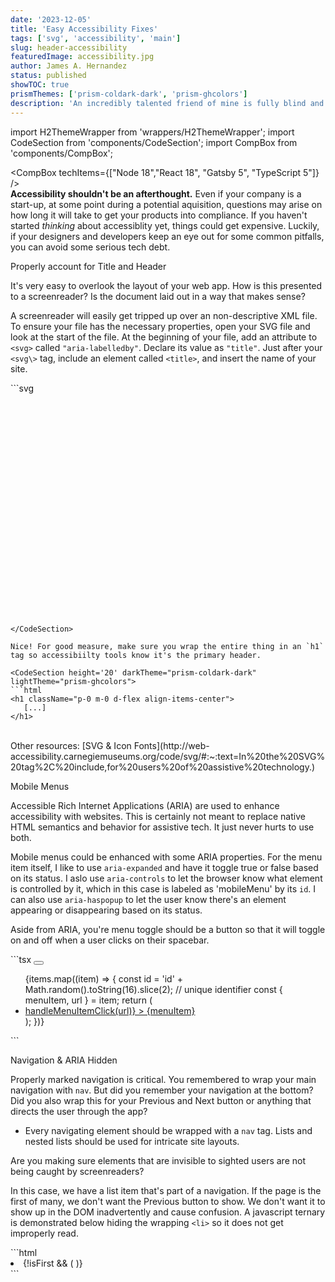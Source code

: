 ```yaml
---
date: '2023-12-05'
title: 'Easy Accessibility Fixes'
tags: ['svg', 'accessibility', 'main']
slug: header-accessibility
featuredImage: accessibility.jpg
author: James A. Hernandez
status: published
showTOC: true
prismThemes: ['prism-coldark-dark', 'prism-ghcolors']
description: 'An incredibly talented friend of mine is fully blind and managed to trudge through and finish law school, but still encounters an unacceptable number of inaccessible tools and services. Products are still made today without the simplest regards for disabled persons. We should comply with Section 508 because everyone should have equal access. And because it is good karma.'
---
```


import H2ThemeWrapper from 'wrappers/H2ThemeWrapper';
import CodeSection from 'components/CodeSection';
import CompBox from 'components/CompBox';

<CompBox techItems={["Node 18","React 18", "Gatsby 5", "TypeScript 5"]} />
<br />
**Accessibility shouldn't be an afterthought.** Even if your company is a start-up, at some point during a potential aquisition, questions may arise on how long it will take to get your products into compliance. If you haven't started _thinking_ about accessiblity yet, things could get expensive. Luckily, if your designers and developers keep an eye out for some common pitfalls, you can avoid some serious tech debt.

<H2ThemeWrapper>Properly account for Title and Header</H2ThemeWrapper>

It's very easy to overlook the layout of your web app. How is this presented to a screenreader? Is the document laid out in a way that makes sense?


A screenreader will easily get tripped up over an non-descriptive XML file. To ensure your file has the necessary properties, open your SVG file and look at the start of the file. At the beginning of your file, add an attribute to `<svg>` called `"aria-labelledby"`. Declare its value as `"title"`. Just after your `<svg\>` tag, include an element called `<title>`, and insert the name of your site.

<CodeSection height='20' darkTheme="prism-coldark-dark" lightTheme="prism-ghcolors">
```svg
<svg aria-labelledby="title" role="img" viewBox="0 0 726 514" version="1.1" 
xmlns="http://www.w3.org/2000/svg" xmlns:xlink="http://www.w3.org/1999/xlink" xml:space="preserve" >
<title id="title" lang="en">James Hernandez — Senior User Experience Designer 
and Front-end Developer</title>
 
```
</CodeSection>

Nice! For good measure, make sure you wrap the entire thing in an `h1` tag so accessibiilty tools know it's the primary header.

<CodeSection height='20' darkTheme="prism-coldark-dark" lightTheme="prism-ghcolors">
```html
<h1 className="p-0 m-0 d-flex align-items-center">
   [...]
</h1>
```
</CodeSection>
<br />
Other resources: [SVG & Icon Fonts](http://web-accessibility.carnegiemuseums.org/code/svg/#:~:text=In%20the%20SVG%20tag%2C%20include,for%20users%20of%20assistive%20technology.)

<H2ThemeWrapper>Mobile Menus</H2ThemeWrapper>

Accessible Rich Internet Applications (ARIA) are used to enhance accessibility with websites. This is certainly not meant to replace native HTML semantics and behavior for assistive tech. It just never hurts to use both.

Mobile menus could be enhanced with some ARIA properties. For the menu item itself, I like to use `aria-expanded` and have it toggle true or false based on its status. I aslo use `aria-controls` to let the browser know what element is controlled by it, which in this case is labeled as 'mobileMenu' by its `id`. I can also use `aria-haspopup` to let the user know there's an element appearing or disappearing based on its status.

Aside from ARIA, you're menu toggle should be a button so that it will toggle on and off when a user clicks on their spacebar.

<CodeSection height='40' darkTheme="prism-coldark-dark" lightTheme="prism-ghcolors">
```tsx
  <button
    type="button"
    className={
      'hamburger hamburger--spin ' + (isActive ? 'is-active' : null)
    }
    onClick={handleToggle}
    aria-label="Show Navigation Menu"
    tabIndex={0}
    id="menubutton"
    aria-expanded={isActive ? true : false}
    aria-controls="mobileMenu"
    aria-haspopup="true"
  >
    <div className="adNavHam hamburger-box">
      <div className="hamburger-inner"></div>
    </div>
  </button>
  <ul
    className={
      'adNavDrop position-absolute list-unstyled user-select-none ' +
      (isActive ? 'adNavDrop--show' : null)
    }
    id="mobileMenu"
    role="menu"
    aria-labelledby="menubutton"
    aria-label="website menu"
  >
    {items.map((item) => {
      const id = 'id' + Math.random().toString(16).slice(2); // unique identifier
      const { menuItem, url } = item;
      return (
        <li key={id} role="presentation">
          <a
            className="d-block"
            href={url}
            role="menuitem"
            onClick={() => handleMenuItemClick(url)}
          >
            {menuItem}
          </a>
        </li>
      );
    })}
  </ul>
```
</CodeSection>

<H2ThemeWrapper>Navigation & ARIA Hidden</H2ThemeWrapper>

Properly marked navigation is critical. You remembered to wrap your main navigation with `nav`. But did you remember your navigation at the bottom? Did you also wrap this for your Previous and Next button or anything that directs the user through the app?

- Every navigating element should be wrapped with a `nav` tag. Lists and nested lists should be used for intricate site layouts.

Are you making sure elements that are invisible to sighted users are not being caught by screenreaders?

In this case, we have a list item that's part of a navigation. If the page is the first of many, we don't want the Previous button to show. We don't want it to show up in the DOM inadvertently and cause confusion. A javascript ternary is demonstrated below hiding the wrapping `<li>` so it does not get improperly read.

<CodeSection height='20' darkTheme="prism-coldark-dark" lightTheme="prism-ghcolors">
```html
<li
  aria-hidden={isFirst ? 'true' : 'false'}
  className="paginationNav__section smallWidth">
  {!isFirst && (
    <PaginationButton
      href={prevPage}
      buttonContent="Previous"
      buttonPosition="left"
      buttonSize="small"
    />
  )}
</li>
```
</CodeSection>

